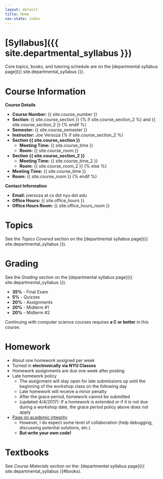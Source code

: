 ```yaml
---
layout: default
title: Home 
nav-state: index
---
```


<a name="course-info"></a>

# [Syllabus]({{ site.departmental_syllabus }})

Core topics, books, and tutoring schedule are on the [departmental syllabus page]({{ site.departmental_syllabus }}).

Course Information
====

__Course Details__

* __Course Number:__ {{ site.course_number }}
* __Section:__ {{ site.course_section }} {% if site.course_section_2 %} and {{ site.course_section_2 }} {% endif %}
* __Semester:__ {{ site.course_semester }}
* __Instructor:__ Joe Versoza {% if site.course_section_2 %} 
* __Section {{ site.course_section }}__
    * __Meeting Time:__ {{ site.course_time }}
    * __Room:__ {{ site.course_room }}
* __Section {{ site.course_section_2 }}__
    * __Meeting Time:__ {{ site.course_time_2 }}
    * __Room:__ {{ site.course_room_2 }}
{% else %}
* __Meeting Time:__ {{ site.course_time }}
* __Room:__ {{ site.course_room }}
{% endif %}

<a name="contact-info"></a>
__Contact Information__

* __Email:__ jversoza at cs dot nyu dot edu
* __Office Hours:__  {{ site.office_hours }}
* __Office Hours Room:__ {{ site.office_hours_room }}
<a name="topics"></a>

Topics
====
See the _Topics Covered_ section on the [departmental syllabus page]({{ site.departmental_syllabus }}).

<a name="grading"></a>

Grading
====
See the _Grading_ section on the [departmental syllabus page]({{ site.departmental_syllabus }}).


* __35%__ - Final Exam
* __5%__ - Quizzes
* __20%__ - Assignments
* __20%__ - Midterm #1
* __20%__ - Midterm #2

Continuing with computer science courses requires **a C or better** in this course. 

<a name="homework"></a>

Homework
====
* About one homework assigned per week 
* Turned in **electronically via NYU Classes**
* Homework assignments are due one week after posting
* Late homework policy
	* The assignment will stay open for late submissions up until the beginning of the workshop class on the following day
	* Late homework will receive a minor penalty
	* After the grace period, homework cannot be submitted
    * (updated 4/4/2017): If a homework is extended or if it is not due during a workshop date, the grace period policy above does not apply
* [Page on academic integrity](http://www.cs.nyu.edu/webapps/content/academic/undergrad/academic_integrity)
	* However, I do expect some level of collaboration (help debugging, discussing potential solutions, etc.)
	* __But write your own code!__

<a name="books"></a>

Textbooks
====
See _Course Materials_ section on the: [departmental syllabus page]({{ site.departmental_syllabus }}#books).


<!-- got lazy here, wants some anchorzzzz -->
<br />
<br />
<br />
<br />
<br />
<br />
<br />
<br />
<br />
<br />
<div>
</div>
